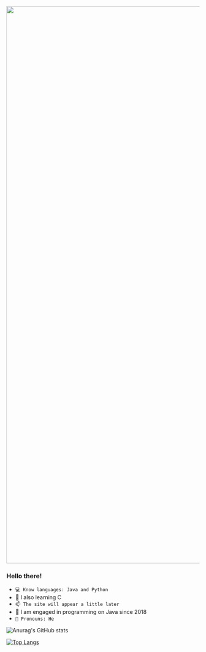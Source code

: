 <p align="center">
      <img src="https://i.ibb.co/YW2s0dz/CSChat4.png" width="1452">
</p>

### Hello there!
- `💻 Know languages: Java and Python`
- 🌱 I also learning C
- `📫 The site will appear a little later`
- 📖 I am engaged in programming on Java since 2018
- `👻 Pronouns: He`

![Anurag's GitHub stats](https://github-readme-stats.vercel.app/api?username=katcote&show_icons=true&theme=github_dark)

[![Top Langs](https://github-readme-stats.vercel.app/api/top-langs/?username=katcote&layout=compact&theme=github_dark)](https://github.com/anuraghazra/github-readme-stats)
